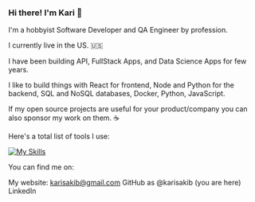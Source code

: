 ### Hi there! I'm Kari 👋

I'm a hobbyist Software Developer and QA Engineer by profession. 

I currently live in the US. 🇺🇸

I have been building API, FullStack Apps, and Data Science Apps for few years.

I like to build things with React for frontend, Node and Python for the backend, SQL and NoSQL databases, Docker, Python, JavaScript.

If my open source projects are useful for your product/company you can also sponsor my work on them. ☕

Here's a total list of tools I use:

[![My Skills](https://skillicons.dev/icons?i=js,html,css,react,apple,aws,azure,bash,cs,cypress,d3,django,docker,dotnet,electron,express,fastapi,figma,flask,git,github,githubactions,gitlab,gherkin,graphql,idea,java,latex,md,mongodb,mysql,nextjs,nodejs,npm,obsidian,posgres,postmanpy,sklearn,selenium,tailwind,tauri,tensorflow,terraform,ts,vercel,visualstudio,vitevscode,wordpress)](https://github.com/karisakib/karisakib)

You can find me on:

My website: karisakib@gmail.com
GitHub as @karisakib (you are here)
LinkedIn

